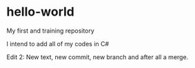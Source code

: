 # hello-world
My first and training repository

I intend to add all of my codes in C#

Edit 2: New text, new commit, new branch and after all a merge.
